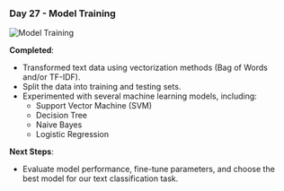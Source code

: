 ### Day 27 - Model Training

![Model Training](img/model_training.png)

**Completed**:
- Transformed text data using vectorization methods (Bag of Words and/or TF-IDF).
- Split the data into training and testing sets.
- Experimented with several machine learning models, including:
  - Support Vector Machine (SVM)
  - Decision Tree
  - Naive Bayes
  - Logistic Regression

**Next Steps**:
- Evaluate model performance, fine-tune parameters, and choose the best model for our text classification task.
